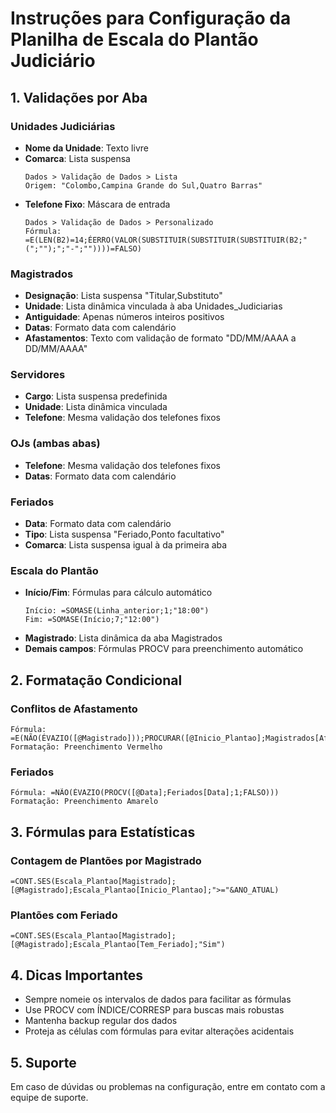 # Instruções para Configuração da Planilha de Escala do Plantão Judiciário

## 1. Validações por Aba

### Unidades Judiciárias
- **Nome da Unidade**: Texto livre
- **Comarca**: Lista suspensa
  ```excel
  Dados > Validação de Dados > Lista
  Origem: "Colombo,Campina Grande do Sul,Quatro Barras"
  ```
- **Telefone Fixo**: Máscara de entrada
  ```excel
  Dados > Validação de Dados > Personalizado
  Fórmula: =E(LEN(B2)=14;ÉERRO(VALOR(SUBSTITUIR(SUBSTITUIR(SUBSTITUIR(B2;"(";"");";"-";""))))=FALSO)
  ```

### Magistrados
- **Designação**: Lista suspensa "Titular,Substituto"
- **Unidade**: Lista dinâmica vinculada à aba Unidades_Judiciarias
- **Antiguidade**: Apenas números inteiros positivos
- **Datas**: Formato data com calendário
- **Afastamentos**: Texto com validação de formato "DD/MM/AAAA a DD/MM/AAAA"

### Servidores
- **Cargo**: Lista suspensa predefinida
- **Unidade**: Lista dinâmica vinculada
- **Telefone**: Mesma validação dos telefones fixos

### OJs (ambas abas)
- **Telefone**: Mesma validação dos telefones fixos
- **Datas**: Formato data com calendário

### Feriados
- **Data**: Formato data com calendário
- **Tipo**: Lista suspensa "Feriado,Ponto facultativo"
- **Comarca**: Lista suspensa igual à da primeira aba

### Escala do Plantão
- **Início/Fim**: Fórmulas para cálculo automático
  ```excel
  Início: =SOMASE(Linha_anterior;1;"18:00")
  Fim: =SOMASE(Início;7;"12:00")
  ```
- **Magistrado**: Lista dinâmica da aba Magistrados
- **Demais campos**: Fórmulas PROCV para preenchimento automático

## 2. Formatação Condicional

### Conflitos de Afastamento
```excel
Fórmula: =E(NÃO(ÉVAZIO([@Magistrado]));PROCURAR([@Inicio_Plantao];Magistrados[Afastamentos]))
Formatação: Preenchimento Vermelho
```

### Feriados
```excel
Fórmula: =NÃO(ÉVAZIO(PROCV([@Data];Feriados[Data];1;FALSO)))
Formatação: Preenchimento Amarelo
```

## 3. Fórmulas para Estatísticas

### Contagem de Plantões por Magistrado
```excel
=CONT.SES(Escala_Plantao[Magistrado];[@Magistrado];Escala_Plantao[Inicio_Plantao];">="&ANO_ATUAL)
```

### Plantões com Feriado
```excel
=CONT.SES(Escala_Plantao[Magistrado];[@Magistrado];Escala_Plantao[Tem_Feriado];"Sim")
```

## 4. Dicas Importantes
- Sempre nomeie os intervalos de dados para facilitar as fórmulas
- Use PROCV com ÍNDICE/CORRESP para buscas mais robustas
- Mantenha backup regular dos dados
- Proteja as células com fórmulas para evitar alterações acidentais

## 5. Suporte
Em caso de dúvidas ou problemas na configuração, entre em contato com a equipe de suporte.